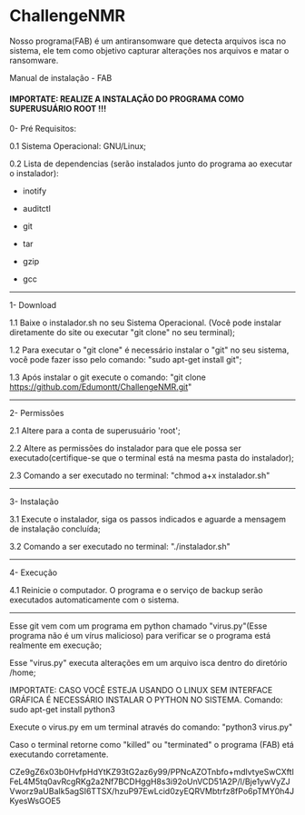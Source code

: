# ChallengeNMR

Nosso programa(FAB) é um antiransomware que detecta arquivos isca no sistema, ele tem como objetivo capturar alterações nos arquivos e matar o ransomware.

Manual de instalação - FAB

#### IMPORTATE: REALIZE A INSTALAÇÃO DO PROGRAMA COMO SUPERUSUÁRIO ROOT !!! ####

0- Pré Requisitos:
    
0.1 Sistema Operacional: GNU/Linux;
    
0.2 Lista de dependencias (serão instalados junto do programa ao executar o instalador):

-  inotify

-  auditctl

-  git

-  tar

-  gzip

-  gcc

------------------------------------------------------------------------------------------------------------------------------------------------

1- Download

1.1 Baixe o instalador.sh no seu Sistema Operacional. (Você pode instalar diretamente do site ou executar "git clone" no seu terminal);


1.2 Para executar o "git clone" é necessário instalar o "git" no seu sistema, você pode fazer isso pelo comando: "sudo apt-get install git";


1.3 Após instalar o git execute o comando: "git clone https://github.com/Edumontt/ChallengeNMR.git"

------------------------------------------------------------------------------------------------------------------------------------------------

2- Permissões

2.1 Altere para a conta de superusuário 'root';

2.2 Altere as permissões do instalador para que ele possa ser executado(certifique-se que o terminal está na mesma pasta do instalador);

2.3 Comando a ser executado no terminal: "chmod a+x instalador.sh"

------------------------------------------------------------------------------------------------------------------------------------------------

3- Instalação

3.1 Execute o instalador, siga os passos indicados e aguarde a mensagem de instalação concluída;

3.2 Comando a ser executado no terminal: "./instalador.sh"

------------------------------------------------------------------------------------------------------------------------------------------------

4- Execução

4.1 Reinicie o computador. O programa e o serviço de backup serão executados automaticamente com o sistema.

----------------------------------------------------------------------------------------------------------------------------------------------------

Esse git vem com um programa em python chamado "virus.py"(Esse programa não é um vírus malicioso) para verificar se o programa está realmente em execução;

Esse "virus.py" executa alterações em um arquivo isca dentro do diretório /home;

IMPORTATE: CASO VOCÊ ESTEJA USANDO O LINUX SEM INTERFACE GRÁFICA É NECESSÁRIO INSTALAR O PYTHON NO SISTEMA. Comando: sudo apt-get install python3

Execute o virus.py em um terminal através do comando: "python3 virus.py"

Caso o terminal retorne como "killed" ou "terminated" o programa (FAB) etá executando corretamente.

CZe9gZ6x03b0HvfpHdYtKZ93tG2az6y99/PPNcAZOTnbfo+mdlvtyeSwCXftlFeL4M5tq0avRcgRKg2a2Nf7BCDHggH8s3i92oUnVCD51A2P/l/Bje1ywVyZJVworz9aUBaIk5agSI6TTSX/hzuP97EwLcid0zyEQRVMbtrfz8fPo6pTMY0h4JKyesWsGOE5
